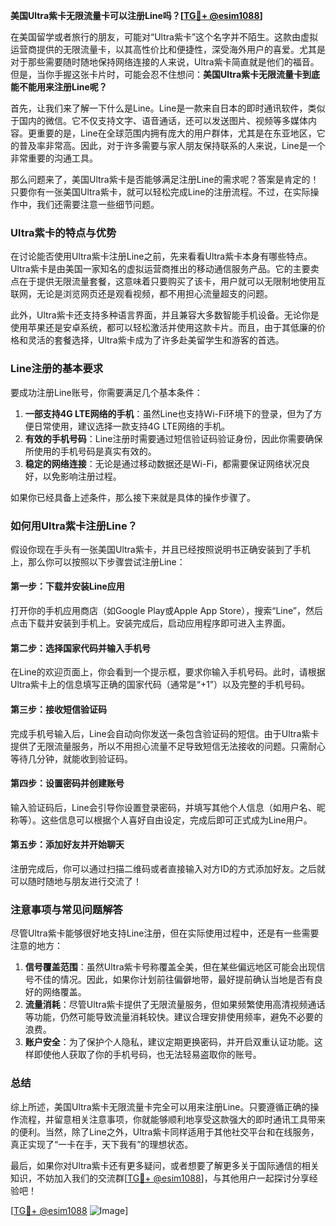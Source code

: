 **美国Ultra紫卡无限流量卡可以注册Line吗？[[TG💪+ @esim1088](https://t.me/s/esim1088)]**

在美国留学或者旅行的朋友，可能对“Ultra紫卡”这个名字并不陌生。这款由虚拟运营商提供的无限流量卡，以其高性价比和便捷性，深受海外用户的喜爱。尤其是对于那些需要随时随地保持网络连接的人来说，Ultra紫卡简直就是他们的福音。但是，当你手握这张卡片时，可能会忍不住想问：**美国Ultra紫卡无限流量卡到底能不能用来注册Line呢？**

首先，让我们来了解一下什么是Line。Line是一款来自日本的即时通讯软件，类似于国内的微信。它不仅支持文字、语音通话，还可以发送图片、视频等多媒体内容。更重要的是，Line在全球范围内拥有庞大的用户群体，尤其是在东亚地区，它的普及率非常高。因此，对于许多需要与家人朋友保持联系的人来说，Line是一个非常重要的沟通工具。

那么问题来了，美国Ultra紫卡是否能够满足注册Line的需求呢？答案是肯定的！只要你有一张美国Ultra紫卡，就可以轻松完成Line的注册流程。不过，在实际操作中，我们还需要注意一些细节问题。

### Ultra紫卡的特点与优势

在讨论能否使用Ultra紫卡注册Line之前，先来看看Ultra紫卡本身有哪些特点。Ultra紫卡是由美国一家知名的虚拟运营商推出的移动通信服务产品。它的主要卖点在于提供无限流量套餐，这意味着只要购买了该卡，用户就可以无限制地使用互联网，无论是浏览网页还是观看视频，都不用担心流量超支的问题。

此外，Ultra紫卡还支持多种语言界面，并且兼容大多数智能手机设备。无论你是使用苹果还是安卓系统，都可以轻松激活并使用这款卡片。而且，由于其低廉的价格和灵活的套餐选择，Ultra紫卡成为了许多赴美留学生和游客的首选。

### Line注册的基本要求

要成功注册Line账号，你需要满足几个基本条件：

1. **一部支持4G LTE网络的手机**：虽然Line也支持Wi-Fi环境下的登录，但为了方便日常使用，建议选择一款支持4G LTE网络的手机。
2. **有效的手机号码**：Line注册时需要通过短信验证码验证身份，因此你需要确保所使用的手机号码是真实有效的。
3. **稳定的网络连接**：无论是通过移动数据还是Wi-Fi，都需要保证网络状况良好，以免影响注册过程。

如果你已经具备上述条件，那么接下来就是具体的操作步骤了。

### 如何用Ultra紫卡注册Line？

假设你现在手头有一张美国Ultra紫卡，并且已经按照说明书正确安装到了手机上，那么你可以按照以下步骤尝试注册Line：

#### 第一步：下载并安装Line应用
打开你的手机应用商店（如Google Play或Apple App Store），搜索“Line”，然后点击下载并安装到手机上。安装完成后，启动应用程序即可进入主界面。

#### 第二步：选择国家代码并输入手机号
在Line的欢迎页面上，你会看到一个提示框，要求你输入手机号码。此时，请根据Ultra紫卡上的信息填写正确的国家代码（通常是“+1”）以及完整的手机号码。

#### 第三步：接收短信验证码
完成手机号输入后，Line会自动向你发送一条包含验证码的短信。由于Ultra紫卡提供了无限流量服务，所以不用担心流量不足导致短信无法接收的问题。只需耐心等待几分钟，就能收到验证码。

#### 第四步：设置密码并创建账号
输入验证码后，Line会引导你设置登录密码，并填写其他个人信息（如用户名、昵称等）。这些信息可以根据个人喜好自由设定，完成后即可正式成为Line用户。

#### 第五步：添加好友并开始聊天
注册完成后，你可以通过扫描二维码或者直接输入对方ID的方式添加好友。之后就可以随时随地与朋友进行交流了！

### 注意事项与常见问题解答

尽管Ultra紫卡能够很好地支持Line注册，但在实际使用过程中，还是有一些需要注意的地方：

1. **信号覆盖范围**：虽然Ultra紫卡号称覆盖全美，但在某些偏远地区可能会出现信号不佳的情况。因此，如果你计划前往偏僻地带，最好提前确认当地是否有良好的网络覆盖。
2. **流量消耗**：尽管Ultra紫卡提供了无限流量服务，但如果频繁使用高清视频通话等功能，仍然可能导致流量消耗较快。建议合理安排使用频率，避免不必要的浪费。
3. **账户安全**：为了保护个人隐私，建议定期更换密码，并开启双重认证功能。这样即使他人获取了你的手机号码，也无法轻易盗取你的账号。

### 总结

综上所述，美国Ultra紫卡无限流量卡完全可以用来注册Line。只要遵循正确的操作流程，并留意相关注意事项，你就能够顺利地享受这款强大的即时通讯工具带来的便利。当然，除了Line之外，Ultra紫卡同样适用于其他社交平台和在线服务，真正实现了“一卡在手，天下我有”的理想状态。

最后，如果你对Ultra紫卡还有更多疑问，或者想要了解更多关于国际通信的相关知识，不妨加入我们的交流群[[TG💪+ @esim1088](https://t.me/s/esim1088)]，与其他用户一起探讨分享经验吧！

[[TG💪+ @esim1088](https://t.me/s/esim1088) ![Image](https://i.postimg.cc/4NQfJmqS/Snipaste-2025-05-13-00-14-12.png)]